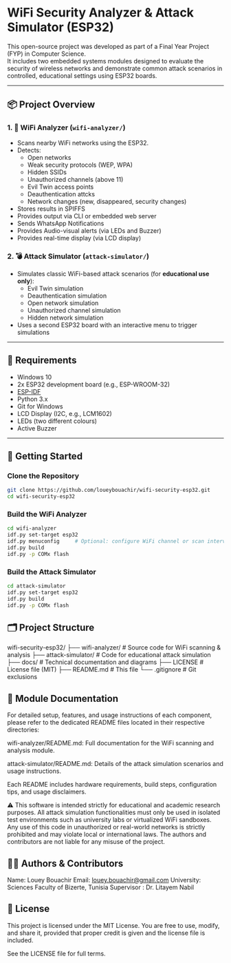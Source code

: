 # WiFi Security Analyzer & Attack Simulator (ESP32)

This open-source project was developed as part of a Final Year Project (FYP) in Computer Science.  
It includes two embedded systems modules designed to evaluate the security of wireless networks and demonstrate common attack scenarios in controlled, educational settings using ESP32 boards.

---

## 📦 Project Overview

### 1. 📡 WiFi Analyzer (`wifi-analyzer/`)
- Scans nearby WiFi networks using the ESP32.
- Detects:
  - Open networks
  - Weak security protocols (WEP, WPA)
  - Hidden SSIDs
  - Unauthorized channels (above 11)
  - Evil Twin access points
  - Deauthentication attcks 
  - Network changes (new, disappeared, security changes)
- Stores results in SPIFFS
- Provides output via CLI or embedded web server 
- Sends WhatsApp Notifications
- Provides Audio-visual alerts (via LEDs and Buzzer)
- Provides real-time display (via LCD display)

### 2. 💣 Attack Simulator (`attack-simulator/`)
- Simulates classic WiFi-based attack scenarios (for **educational use only**):
  - Evil Twin simulation
  - Deauthentication simulation 
  - Open network simulation 
  - Unauthorized channel simulation 
  - Hidden network simulation  	
- Uses a second ESP32 board with an interactive menu to trigger simulations

---

## 🧰 Requirements

- Windows 10
- 2x ESP32 development board (e.g., ESP-WROOM-32)
- [ESP-IDF](https://docs.espressif.com/projects/esp-idf/en/latest/esp32/get-started/)
- Python 3.x
- Git for Windows
- LCD Display (I2C, e.g., LCM1602)
- LEDs (two different colours)
- Active Buzzer

---

## 🚀 Getting Started

### Clone the Repository

```bash
git clone https://github.com/loueybouachir/wifi-security-esp32.git
cd wifi-security-esp32
`````

### Build the WiFi Analyzer

```bash
cd wifi-analyzer
idf.py set-target esp32
idf.py menuconfig     # Optional: configure WiFi channel or scan interval
idf.py build
idf.py -p COMx flash
`````

### Build the Attack Simulator

```bash
cd attack-simulator
idf.py set-target esp32
idf.py build
idf.py -p COMx flash
`````

## 🗂️ Project Structure

wifi-security-esp32/
├── wifi-analyzer/          # Source code for WiFi scanning & analysis
├── attack-simulator/       # Code for educational attack simulation
├── docs/                   # Technical documentation and diagrams
├── LICENSE                 # License file (MIT)
├── README.md               # This file
└── .gitignore              # Git exclusions

## 📂 Module Documentation
For detailed setup, features, and usage instructions of each component, please refer to the dedicated README files located in their respective directories:

wifi-analyzer/README.md: Full documentation for the WiFi scanning and analysis module.

attack-simulator/README.md: Details of the attack simulation scenarios and usage instructions.

Each README includes hardware requirements, build steps, configuration tips, and usage disclaimers.

⚠️ This software is intended strictly for educational and academic research purposes.
All attack simulation functionalities must only be used in isolated test environments such as university labs or virtualized WiFi sandboxes.
Any use of this code in unauthorized or real-world networks is strictly prohibited and may violate local or international laws.
The authors and contributors are not liable for any misuse of the project.

## 🧑‍💻 Authors & Contributors

Name: Louey Bouachir
Email: louey.bouachir@gmail.com
University: Sciences Faculty of Bizerte, Tunisia
Supervisor : Dr. Litayem Nabil

## 📜 License
This project is licensed under the MIT License.
You are free to use, modify, and share it, provided that proper credit is given and the license file is included.

See the LICENSE file for full terms.
